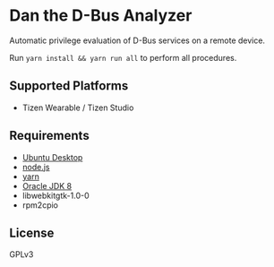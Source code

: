 # Dan the D-Bus Analyzer

Automatic privilege evaluation of D-Bus services on a remote device.

Run `yarn install && yarn run all` to perform all procedures.

## Supported Platforms

* Tizen Wearable / Tizen Studio

## Requirements

* [Ubuntu Desktop](https://www.ubuntu.com/download/desktop)
* [node.js](https://nodejs.org/en/download/current/)
* [yarn](https://yarnpkg.com/en/docs/install)
* [Oracle JDK 8](http://www.webupd8.org/2012/09/install-oracle-java-8-in-ubuntu-via-ppa.html)
* libwebkitgtk-1.0-0
* rpm2cpio

## License

GPLv3
